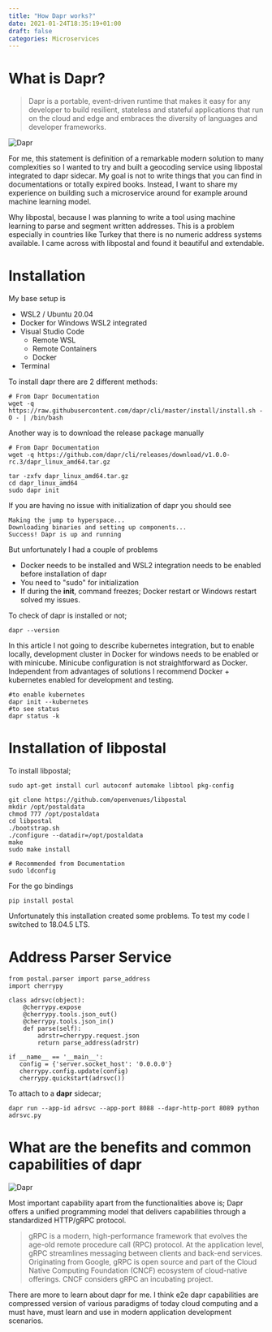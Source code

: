 ```yaml
---
title: "How Dapr works?"
date: 2021-01-24T18:35:19+01:00
draft: false
categories: Microservices
---
```


# What is Dapr?

> Dapr is a portable, event-driven runtime that makes it easy for any developer to build resilient, stateless and stateful applications that run on the cloud and edge and embraces the diversity of languages and developer frameworks.

![Dapr](../../dapr.png "Dapr Architecture")

For me, this statement is definition of a remarkable modern solution to many complexities so I wanted to try and built a geocoding service using libpostal integrated to dapr sidecar. My goal is not to write things that you can find in documentations or totally expired books. Instead, I want to share my experience on building such a microservice around for example around machine learning model.

Why libpostal, because I was planning to write a tool using machine learning to parse and segment written addresses. This is a problem especially in countries like Turkey that there is no numeric address systems available. I came across with libpostal and found it beautiful and extendable. 


# Installation 

My base setup is 
- WSL2 / Ubuntu 20.04
- Docker for Windows WSL2 integrated
- Visual Studio Code
    - Remote WSL
    - Remote Containers 
    - Docker
- Terminal 

To install dapr there are 2 different methods:

```
# From Dapr Documentation 
wget -q https://raw.githubusercontent.com/dapr/cli/master/install/install.sh -O - | /bin/bash
```
Another way is to download the release package manually


```
# From Dapr Documentation 
wget -q https://github.com/dapr/cli/releases/download/v1.0.0-rc.3/dapr_linux_amd64.tar.gz

tar -zxfv dapr_linux_amd64.tar.gz
cd dapr_linux_amd64
sudo dapr init
```

If you are having  no issue with initialization of dapr you should see

```
Making the jump to hyperspace...
Downloading binaries and setting up components...
Success! Dapr is up and running
```

But unfortunately I had a couple of problems

- Docker needs to be installed and WSL2 integration needs to be enabled before installation of dapr
- You need to "sudo" for initialization
- If during the **init**, command freezes; Docker restart or Windows restart solved my issues. 

To check of dapr is installed or not;

```
dapr --version
```

In this article I not going to describe kubernetes integration, but to enable locally, development cluster in Docker for windows needs to be enabled or with minicube. Minicube configuration is not straightforward as Docker. Independent from advantages of solutions I recommend Docker + kubernetes enabled for development and testing. 

```
#to enable kubernetes
dapr init --kubernetes
#to see status
dapr status -k
```
# Installation of libpostal

To install libpostal;

```
sudo apt-get install curl autoconf automake libtool pkg-config

git clone https://github.com/openvenues/libpostal
mkdir /opt/postaldata
chmod 777 /opt/postaldata
cd libpostal
./bootstrap.sh
./configure --datadir=/opt/postaldata
make
sudo make install

# Recommended from Documentation
sudo ldconfig
```

For the go bindings

```
pip install postal
```

Unfortunately this installation created some problems. To test my code I switched to 18.04.5 LTS.

# Address Parser Service

```
from postal.parser import parse_address
import cherrypy

class adrsvc(object):
    @cherrypy.expose
    @cherrypy.tools.json_out()
    @cherrypy.tools.json_in()
    def parse(self):
        adrstr=cherrypy.request.json
        return parse_address(adrstr)

if __name__ == '__main__':
   config = {'server.socket_host': '0.0.0.0'}
   cherrypy.config.update(config)
   cherrypy.quickstart(adrsvc())

```


To attach to a **dapr** sidecar;

```
dapr run --app-id adrsvc --app-port 8088 --dapr-http-port 8089 python adrsvc.py
```

# What are the benefits and common capabilities of dapr

![Dapr](../../daprbb.png "Dapr Building Blocks")

Most important capability apart from the functionalities above is; Dapr offers a unified programming model that delivers capabilities through a standardized HTTP/gRPC protocol.

>gRPC is a modern, high-performance framework that evolves the age-old remote procedure call (RPC) protocol. At the application level, gRPC streamlines messaging between clients and back-end services. Originating from Google, gRPC is open source and part of the Cloud Native Computing Foundation (CNCF) ecosystem of cloud-native offerings. CNCF considers gRPC an incubating project. 

There are more to learn about dapr for me. I think e2e dapr capabilities are compressed version of various paradigms of today cloud computing and a must have, must learn and use in modern application development scenarios. 

